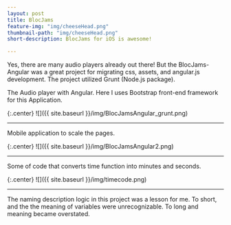 ```yaml
---
layout: post
title: BlocJams
feature-img: "img/cheeseHead.png"
thumbnail-path: "img/cheeseHead.png"
short-description: BlocJams for iOS is awesome!

---
```

Yes, there are many audio players already out there! But the BlocJams-Angular was a great project for   migrating css, assets, and angular.js development.  The project utilized Grunt (Node.js package). 

The Audio player with Angular. Here I uses Bootstrap front-end framework for this Application.

{:.center}
![]({{ site.baseurl }}/img/BlocJamsAngular_grunt.png)

---
Mobile application to scale the pages.

{:.center}
![]({{ site.baseurl }}/img/BlocJamsAngular2.png)

---

Some of code that converts time function into minutes and seconds.

{:.center}
![]({{ site.baseurl }}/img/timecode.png)

---
The naming description logic in this project was a lesson for me. To short, and the the meaning of variables were unrecognizable. To long and meaning became overstated. 

